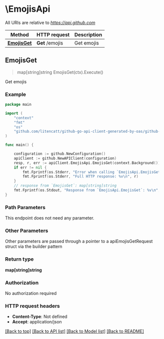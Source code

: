 # \EmojisApi

All URIs are relative to *https://api.github.com*

Method | HTTP request | Description
------------- | ------------- | -------------
[**EmojisGet**](EmojisApi.md#EmojisGet) | **Get** /emojis | Get emojis



## EmojisGet

> map[string]string EmojisGet(ctx).Execute()

Get emojis



### Example

```go
package main

import (
    "context"
    "fmt"
    "os"
    "github.com/litencatt/github-go-api-client-generated-by-oas/github-go"
)

func main() {

    configuration := github.NewConfiguration()
    apiClient := github.NewAPIClient(configuration)
    resp, r, err := apiClient.EmojisApi.EmojisGet(context.Background()).Execute()
    if err != nil {
        fmt.Fprintf(os.Stderr, "Error when calling `EmojisApi.EmojisGet``: %v\n", err)
        fmt.Fprintf(os.Stderr, "Full HTTP response: %v\n", r)
    }
    // response from `EmojisGet`: map[string]string
    fmt.Fprintf(os.Stdout, "Response from `EmojisApi.EmojisGet`: %v\n", resp)
}
```

### Path Parameters

This endpoint does not need any parameter.

### Other Parameters

Other parameters are passed through a pointer to a apiEmojisGetRequest struct via the builder pattern


### Return type

**map[string]string**

### Authorization

No authorization required

### HTTP request headers

- **Content-Type**: Not defined
- **Accept**: application/json

[[Back to top]](#) [[Back to API list]](../README.md#documentation-for-api-endpoints)
[[Back to Model list]](../README.md#documentation-for-models)
[[Back to README]](../README.md)

